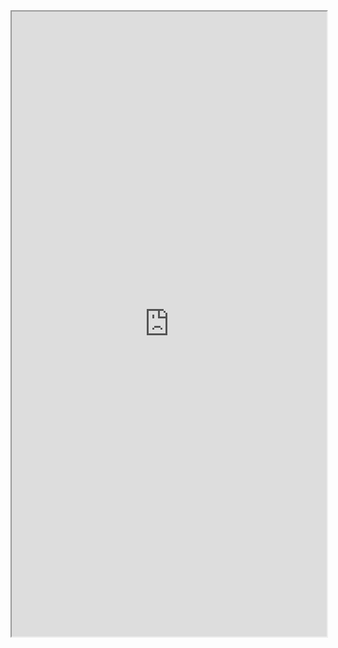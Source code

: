 <iframe 
src="https://coda.io/embed/jD38E5fJk_/#Full-Active-Inference-Ontology_tuuOJ_Ew/r194&view=full&viewMode=embedplay&hideSections=true" 
width=900 
height=1000 
style="max-width: 100%;" 
allow="fullscreen">
</iframe>